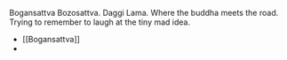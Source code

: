 Bogansattva
Bozosattva. Daggi Lama.
Where the buddha meets the road. Trying to remember to laugh at the tiny mad idea.

- [[Bogansattva]]
-
